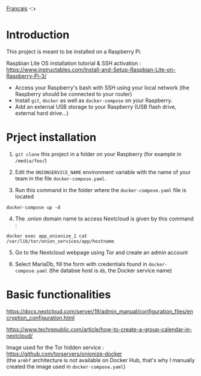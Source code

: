 [Français](https://github.com/rriclet/tor-cloud/blob/master/README.fr.md) 👈

# Introduction 

This project is meant to be installed on a Raspberry Pi.

Raspbian Lite OS installation tutorial & SSH activation :
https://www.instructables.com/Install-and-Setup-Raspbian-Lite-on-Raspberry-Pi-3/

- Access your Raspberry's bash with SSH using your local network (the Raspberry should be connected to your router)
- Install `git`, `docker` as well as `docker-compose` on your Raspberry.
- Add an external USB storage to your Raspberry (USB flash drive, external hard drive...)

# Prject installation

1. `git clone` this project in a folder on your Raspberry (for example in `/media/foo/`) 

2. Edit the `ONIONSERVICE_NAME` environment variable with the name of your team in the file `docker-compose.yaml`.

3. Run this command in the folder where the `docker-compose.yaml` file is located 
```
docker-compose up -d
```

4. The .onion domain name to access Nextcloud is given by this command :
```
docker exec app_onionize_1 cat /var/lib/tor/onion_services/app/hostname
```

5. Go to the Nextcloud webpage using Tor and create an admin account 

6. Select MariaDb, fill the form with credentials found in `docker-compose.yaml` (the databse host is `db`, the Docker service name)

# Basic functionalities

https://docs.nextcloud.com/server/19/admin_manual/configuration_files/encryption_configuration.html

https://www.techrepublic.com/article/how-to-create-a-group-calendar-in-nextcloud/

Image used for the Tor hidden service : https://github.com/torservers/onionize-docker  
(the `armhf` architecture is not available on Docker Hub, that's why I manually created the image used in `docker-compose.yaml`) 
